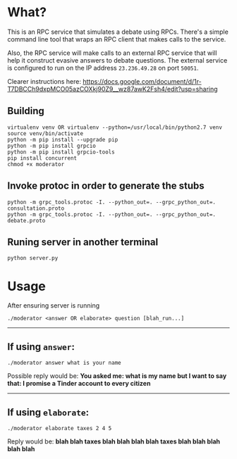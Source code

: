 # What?
This is an RPC service that simulates a debate using RPCs. There's a simple command line tool that wraps an RPC client that makes calls to the service.

Also, the RPC service will make calls to an external RPC service that will help it construct evasive answers to debate questions. The external service is configured to run on the IP address `23.236.49.28` on port `50051`.

Clearer instructions here: https://docs.google.com/document/d/1r-T7DBCCh9dxpMCO05azCOXkj90Z9__wz87awK2Fsh4/edit?usp=sharing

## Building
```
virtualenv venv OR virtualenv --python=/usr/local/bin/python2.7 venv
source venv/bin/activate
python -m pip install --upgrade pip
python -m pip install grpcio
python -m pip install grpcio-tools
pip install concurrent
chmod +x moderator
```

## Invoke protoc in order to generate the stubs
```
python -m grpc_tools.protoc -I. --python_out=. --grpc_python_out=. consultation.proto
python -m grpc_tools.protoc -I. --python_out=. --grpc_python_out=. debate.proto
```

## Runing server in another terminal
```
python server.py
```

# Usage
After ensuring server is running
```
./moderator <answer OR elaborate> question [blah_run...]
```
---

## If using `answer`:
```
./moderator answer what is your name
```
Possible reply would be: **You asked me: what is my name but I want to say that: I promise a Tinder account to every citizen**

---

## If using `elaborate`:
```
./moderator elaborate taxes 2 4 5
```
Reply would be: **blah blah taxes blah blah blah blah taxes blah blah blah blah blah**

